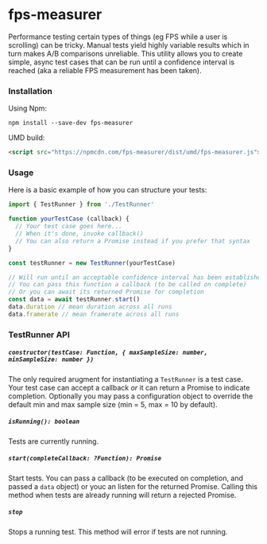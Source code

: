 # fps-measurer

Performance testing certain types of things (eg FPS while a user is scrolling) can be tricky.
Manual tests yield highly variable results which in turn makes A/B comparisons unreliable.
This utility allows you to create simple, async test cases that can be run until a confidence interval is reached (aka a reliable FPS measurement has been taken).

### Installation
Using Npm:
```
npm install --save-dev fps-measurer
```
UMD build:
```html
<script src="https://npmcdn.com/fps-measurer/dist/umd/fps-measurer.js"></script>
```
### Usage
Here is a basic example of how you can structure your tests:

```js
import { TestRunner } from './TestRunner'

function yourTestCase (callback) {
  // Your test case goes here...
  // When it's done, invoke callback()
  // You can also return a Promise instead if you prefer that syntax
}

const testRunner = new TestRunner(yourTestCase)

// Will run until an acceptable confidence interval has been established.
// You can pass this function a callback (to be called on complete)
// Or you can await its returned Promise for completion
const data = await testRunner.start()
data.duration // mean duration across all runs
data.framerate // mean framerate across all runs
```

### TestRunner API

##### `constructor(testCase: Function, { maxSampleSize: number, minSampleSize: number })`
The only required arugment for instantiating a `TestRunner` is a test case.
Your test case can accept a callback _or_ it can return a Promise to indicate completion.
Optionally you may pass a configuration object to override the default min and max sample size (min = 5, max = 10 by default).

##### `isRunning(): boolean`
Tests are currently running.

##### `start(completeCallback: ?Function): Promise`
Start tests.
You can pass a callback (to be executed on completion, and passed a `data` object) or youc an listen for the returned Promise.
Calling this method when tests are already running will return a rejected Promise.

##### `stop`
Stops a running test.
This method will error if tests are not running.
